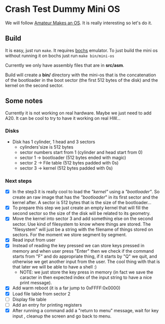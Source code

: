 # Crash Test Dummy Mini OS

We will follow [Amateur Makes an OS](https://www.youtube.com/playlist?list=PLT7NbkyNWaqajsw8Xh7SP9KJwjfpP8TNX). It is really interesting so let's do it.

## Build

It is easy, just run `make`. It requires [bochs](https://bochs.sourceforge.io/)
emulator. To just build the mini os without running it on bochs just run
`make bin/mini-os`

Currently we only have assembly files that are in **src/asm**.

Build will create a **bin/** directory with the mini-os that is the concatenation
of the bootloader in the boot sector (the first 512 bytes of the disk) and the kernel
on the second sector.

## Some notes

Currently it is not working on real hardware. Maybe we just need to add A20. It can
be cool to try to have it working on real HW...

### Disks

- Disk has 1 cylinder, 1 head and 3 sectors
  - cylinders'size is 512 bytes
  - sector numbers start from 1 (cylinder and head start from 0)
  - sector 1 -> bootloader (512 bytes ended with magic)
  - sector 2 -> File table (512 bytes padded with 0s)
  - sector 3 -> kernel (512 bytes padded with 0s)

### Next steps

- [x] In the step3 it is really cool to load the *"kernel"* using a *"bootloader"*.
  So create an raw image that has the *"bootloader*" in its first sector and the kernel
  after. A sector is 512 bytes that is the size of the bootloader...
- [x] To prepare this step we just create an empty kernel that will fill the second sector
  so the size of the disk will be related to its geometry.
- [x] Move the kernel into sector 3 and add something else on the second sector. Use kind
  of filesystem to know where things are stored. The "filesystem" will just be a string with
  the filename of things stored on sectors. For the moment we store segment by segment.
- [x] Read input from user
- [x] Instead of reading the key pressed we can store keys pressed in memory and when
  user press "Enter" then we check if the command starts from "F" and do appropriate
  thing, if it starts by "Q" we quit, and otherwise we get another input from the user.
  The cool thing with that is that later we will be able to have a shell :)
  - NOTE: we just store the key press in memory (in fact we save the caracter in then
          expected index of the input string to have a nice print message).
- [x] Add warm reboot (it is a far jump to 0xFFFF:0x0000)
- [x] Load file table from sector 2
- [ ] Display file table
- [ ] Add an entry for printing registers
- [x] After running a command add a "return to menu" message, wait for key input
      , cleanup the screen and go back to menu.
